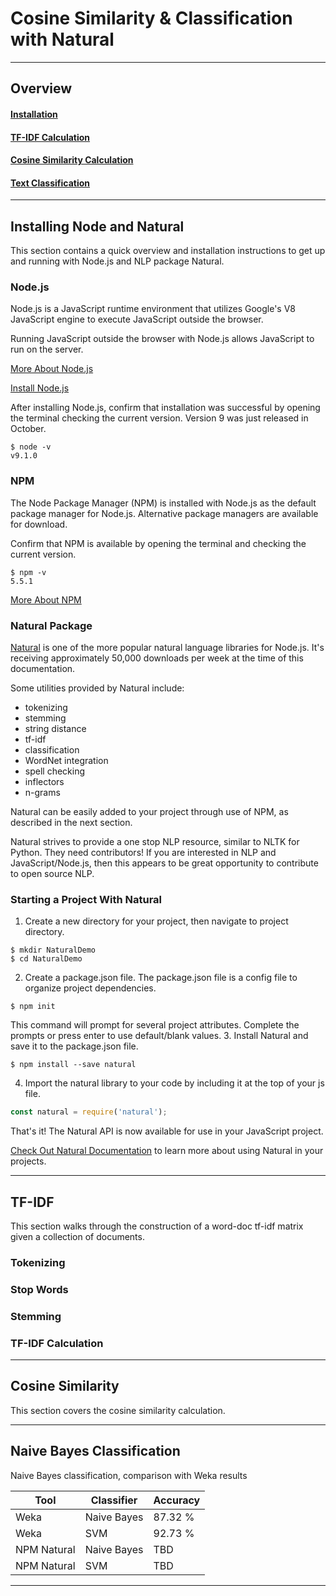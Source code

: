 # Cosine Similarity & Classification with Natural


-----


## Overview

#### [Installation](#installing-node-and-natural)

#### [TF-IDF Calculation](#tf-idf-calculation)

#### [Cosine Similarity Calculation](#cosine-similarity)

#### [Text Classification](#naive-bayes-classification)


-----


## Installing Node and Natural

This section contains a quick overview and installation instructions to get up and running with Node.js and NLP package Natural.


### Node.js

Node.js is a JavaScript runtime environment that utilizes Google's V8 JavaScript engine to execute JavaScript outside the browser.

Running JavaScript outside the browser with Node.js allows JavaScript to run on the server.

[More About Node.js]

[Install Node.js]

After installing Node.js, confirm that installation was successful by opening the terminal checking the current version. Version 9 was just released in October.
```
$ node -v
v9.1.0  
```


### NPM

The Node Package Manager (NPM) is installed with Node.js as the default package manager for Node.js. Alternative package managers are available for download.

Confirm that NPM is available by opening the terminal and checking the current version.
```
$ npm -v
5.5.1
```

[More About NPM]


### Natural Package

[Natural] is one of the more popular natural language libraries for Node.js. It's receiving approximately 50,000 downloads per week at the time of this documentation.

Some utilities provided by Natural include:
- tokenizing
- stemming
- string distance
- tf-idf
- classification
- WordNet integration
- spell checking
- inflectors
- n-grams

Natural can be easily added to your project through use of NPM, as described in the next section.

Natural strives to provide a one stop NLP resource, similar to NLTK for Python. They need contributors! If you are interested in NLP and JavaScript/Node.js, then this appears to be great opportunity to contribute to open source NLP.


### Starting a Project With Natural

1. Create a new directory for your project, then navigate to project directory.
```
$ mkdir NaturalDemo
$ cd NaturalDemo
```
2. Create a package.json file. The package.json file is a config file to organize project dependencies.
```
$ npm init
```
This command will prompt for several project attributes. Complete the prompts or press enter to use default/blank values.
3. Install Natural and save it to the package.json file.
```
$ npm install --save natural
```
4. Import the natural library to your code by including it at the top of your js file.
```javascript
const natural = require('natural');
```

That's it! The Natural API is now available for use in your JavaScript project.

[Check Out Natural Documentation] to learn more about using Natural in your projects.


-----


## TF-IDF

This section walks through the construction of a word-doc tf-idf matrix given a collection of documents.

### Tokenizing

### Stop Words

### Stemming

### TF-IDF Calculation


-----


## Cosine Similarity

This section covers the cosine similarity calculation.


-----


## Naive Bayes Classification


Naive Bayes classification, comparison with Weka results

| Tool        | Classifier    | Accuracy |
| ----------- | ------------- |----------|
| Weka        | Naive Bayes   | 87.32 %  |
| Weka        | SVM           | 92.73 %  |
| NPM Natural | Naive Bayes   | TBD      |
| NPM Natural | SVM           | TBD      |


-----


[Natural]: https://www.npmjs.com/package/natural
[More About Node.js]: https://nodejs.org/en/about/
[Install Node.js]: https://nodejs.org/en/
[More About NPM]: https://www.npmjs.com/
[Check Out Natural Documentation]: https://github.com/NaturalNode/natural